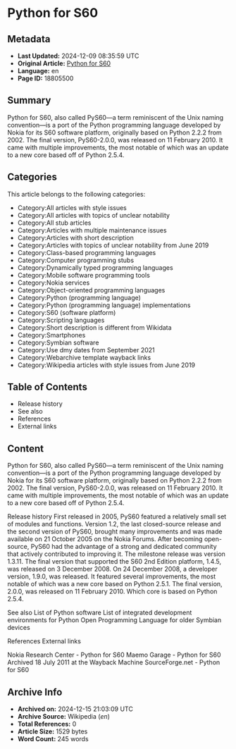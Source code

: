 # Python for S60

## Metadata
- **Last Updated:** 2024-12-09 08:35:59 UTC
- **Original Article:** [Python for S60](https://en.wikipedia.org/wiki/Python_for_S60)
- **Language:** en
- **Page ID:** 18805500

## Summary
Python for S60, also called PyS60—a term reminiscent of the Unix naming convention—is a port of the Python programming language developed by Nokia for its S60 software platform, originally based on Python 2.2.2 from 2002.
The final version, PyS60-2.0.0, was released on 11 February 2010. It came with multiple improvements, the most notable of which was an update to a new core based off of Python 2.5.4.

## Categories
This article belongs to the following categories:

- Category:All articles with style issues
- Category:All articles with topics of unclear notability
- Category:All stub articles
- Category:Articles with multiple maintenance issues
- Category:Articles with short description
- Category:Articles with topics of unclear notability from June 2019
- Category:Class-based programming languages
- Category:Computer programming stubs
- Category:Dynamically typed programming languages
- Category:Mobile software programming tools
- Category:Nokia services
- Category:Object-oriented programming languages
- Category:Python (programming language)
- Category:Python (programming language) implementations
- Category:S60 (software platform)
- Category:Scripting languages
- Category:Short description is different from Wikidata
- Category:Smartphones
- Category:Symbian software
- Category:Use dmy dates from September 2021
- Category:Webarchive template wayback links
- Category:Wikipedia articles with style issues from June 2019

## Table of Contents

- Release history
- See also
- References
- External links

## Content

Python for S60, also called PyS60—a term reminiscent of the Unix naming convention—is a port of the Python programming language developed by Nokia for its S60 software platform, originally based on Python 2.2.2 from 2002.
The final version, PyS60-2.0.0, was released on 11 February 2010. It came with multiple improvements, the most notable of which was an update to a new core based off of Python 2.5.4.

Release history
First released in 2005, PyS60 featured a relatively small set of modules and functions. Version 1.2, the last closed-source release and the second version of PyS60, brought many improvements and was made available on 21 October 2005 on the Nokia Forums.
After becoming open-source, PyS60 had the advantage of a strong and dedicated community that actively contributed to improving it. The milestone release was version 1.3.11.
The final version that supported the S60 2nd Edition platform, 1.4.5, was released on 3 December 2008. On 24 December 2008, a developer version, 1.9.0, was released. It featured several improvements, the most notable of which was a new core based on Python 2.5.1.
The final version, 2.0.0, was released on 11 February 2010. Which core is based on Python 2.5.4.

See also
List of Python software
List of integrated development environments for Python
Open Programming Language for older Symbian devices

References
External links

Nokia Research Center - Python for S60
Maemo Garage - Python for S60 Archived 18 July 2011 at the Wayback Machine
SourceForge.net - Python for S60

## Archive Info
- **Archived on:** 2024-12-15 21:03:09 UTC
- **Archive Source:** Wikipedia (_en_)
- **Total References:** 0
- **Article Size:** 1529 bytes
- **Word Count:** 245 words
